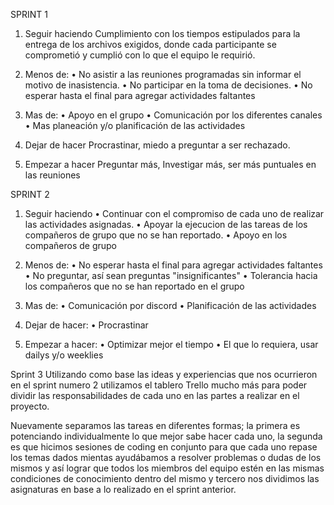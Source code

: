 
SPRINT 1
1.	Seguir haciendo 
Cumplimiento con los tiempos estipulados para la entrega de los archivos exigidos, donde cada participante se comprometió y cumplió con lo que el equipo le requirió.

2.	Menos de:
•	No asistir a las reuniones programadas sin informar el motivo de inasistencia.
•	No participar en la toma de decisiones.
•	No esperar hasta el final para agregar actividades faltantes

3.	Mas de:
•	Apoyo en el grupo
•	Comunicación por los diferentes canales 
•	Mas planeación y/o planificación de las actividades 

4.	Dejar de hacer 
Procrastinar, miedo a preguntar a ser rechazado.

5.	Empezar a hacer
Preguntar más, Investigar más, ser más puntuales en las reuniones

SPRINT 2
1. Seguir haciendo
•   Continuar con el compromiso de cada uno de realizar las actividades asignadas. 
•   Apoyar la ejecucion de las tareas de los compañeros de grupo que no se han reportado.
•	Apoyo en los compañeros de grupo

2. Menos de:
•   No esperar hasta el final para agregar actividades faltantes
•   No preguntar, así sean preguntas "insignificantes"
•   Tolerancia hacia los compañeros que no se han reportado en el grupo

3. Mas de: 
•  Comunicación por discord 
•  Planificación de las actividades

4. Dejar de hacer:
•   Procrastinar

5. Empezar a hacer:
•   Optimizar mejor el tiempo
•   El que lo requiera, usar dailys y/o weeklies

Sprint 3
Utilizando como base las ideas y experiencias que nos ocurrieron en el sprint numero 2 utilizamos el tablero Trello mucho más para poder dividir las responsabilidades de cada uno en las partes a realizar en el proyecto. 

Nuevamente separamos las tareas en diferentes formas; la primera es potenciando individualmente lo que mejor sabe hacer cada uno, la segunda es que hicimos sesiones de coding en conjunto para que cada uno repase los temas dados mientas ayudábamos a resolver problemas o dudas de los mismos y así lograr que todos los miembros del equipo estén en las mismas condiciones de conocimiento dentro del mismo y tercero nos dividimos las asignaturas en base a lo realizado en el sprint anterior.


